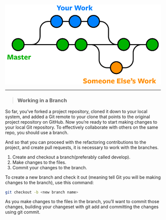 ![alt_text](./public/git-branches-merge.png)

---

> ### Working in a Branch

So far, you’ve forked a project repository, cloned it down to your local system, and added a Git remote to your clone that points to the original project repository on GitHub. Now you’re ready to start making changes to your local Git repository. To effectively collaborate with others on the same repo, you should use a branch.

And so that you can proceed with the refactoring contributions to the project, and create pull requests, it is necessary to work with the branches.

1. Create and checkout a branch(preferably called develop).
2. Make changes to the files.
3. Commit your changes to the branch.

To create a new branch and check it out (meaning tell Git you will be making changes to the branch), use this command:

```bash
git checkout -b <new branch name>
```
As you make changes to the files in the branch, you’ll want to commit those changes, building your changeset with git add and committing the changes using git commit.